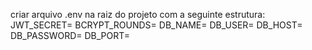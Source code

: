 criar arquivo .env na raiz do projeto com a seguinte estrutura: 
JWT_SECRET=
BCRYPT_ROUNDS=
DB_NAME=
DB_USER=
DB_HOST=
DB_PASSWORD=
DB_PORT=